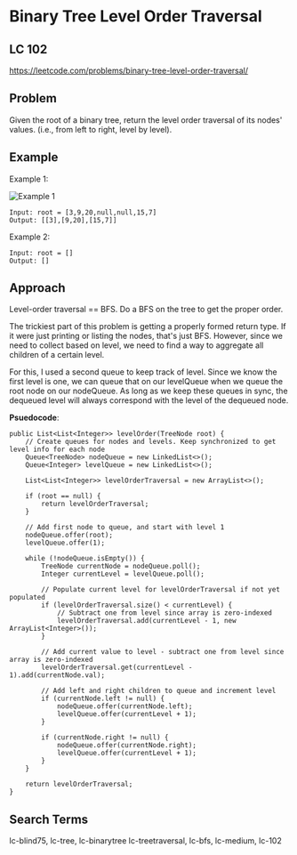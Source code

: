 # Binary Tree Level Order Traversal
## LC 102
https://leetcode.com/problems/binary-tree-level-order-traversal/

## Problem
Given the root of a binary tree, return the level order traversal of its nodes' values. (i.e., from left to right, level by level).

## Example
Example 1:

![Example 1](https://assets.leetcode.com/uploads/2021/02/19/tree1.jpg)

```
Input: root = [3,9,20,null,null,15,7]
Output: [[3],[9,20],[15,7]]
```

Example 2:

```
Input: root = []
Output: []
```

## Approach
Level-order traversal == BFS. Do a BFS on the tree to get the proper order.

The trickiest part of this problem is getting a properly formed return type. If it were just printing or listing the nodes, that's just BFS. However, since we need to collect based on level, we need to find a way to aggregate all children of a certain level.

For this, I used a second queue to keep track of level. Since we know the first level is one, we can queue that on our levelQueue when we queue the root node on our nodeQueue. As long as we keep these queues in sync, the dequeued level will always correspond with the level of the dequeued node.

**Psuedocode**:

```
public List<List<Integer>> levelOrder(TreeNode root) {
    // Create queues for nodes and levels. Keep synchronized to get level info for each node
    Queue<TreeNode> nodeQueue = new LinkedList<>();
    Queue<Integer> levelQueue = new LinkedList<>();

    List<List<Integer>> levelOrderTraversal = new ArrayList<>();

    if (root == null) {
        return levelOrderTraversal;
    }

    // Add first node to queue, and start with level 1
    nodeQueue.offer(root);
    levelQueue.offer(1);

    while (!nodeQueue.isEmpty()) {
        TreeNode currentNode = nodeQueue.poll();
        Integer currentLevel = levelQueue.poll();

        // Populate current level for levelOrderTraversal if not yet populated
        if (levelOrderTraversal.size() < currentLevel) {
            // Subtract one from level since array is zero-indexed
            levelOrderTraversal.add(currentLevel - 1, new ArrayList<Integer>());
        }

        // Add current value to level - subtract one from level since array is zero-indexed
        levelOrderTraversal.get(currentLevel - 1).add(currentNode.val);

        // Add left and right children to queue and increment level
        if (currentNode.left != null) {
            nodeQueue.offer(currentNode.left);
            levelQueue.offer(currentLevel + 1);
        }

        if (currentNode.right != null) {
            nodeQueue.offer(currentNode.right);
            levelQueue.offer(currentLevel + 1);
        }
    }

    return levelOrderTraversal;
}

```

## Search Terms
lc-blind75, lc-tree, lc-binarytree lc-treetraversal, lc-bfs, lc-medium, lc-102